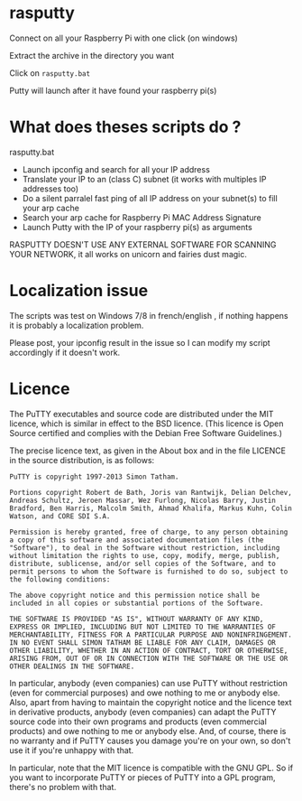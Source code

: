 rasputty
========
Connect on all your Raspberry Pi with one click (on windows)

Extract the archive in the directory you want

Click on ```rasputty.bat```

Putty will launch after it have found your raspberry pi(s)

What does theses scripts do ?
========
rasputty.bat 
* Launch ipconfig and search for all your IP address
* Translate your IP to an (class C) subnet (it works with multiples IP addresses too)
* Do a silent parralel fast ping of all IP address on your subnet(s) to fill your arp cache
* Search your arp cache for Raspberry Pi MAC Address Signature
* Launch Putty with the IP of your raspberry pi(s) as arguments

RASPUTTY DOESN'T USE ANY EXTERNAL SOFTWARE FOR SCANNING YOUR NETWORK, it all works on unicorn and fairies dust magic.

Localization issue
====
The scripts was test on Windows 7/8 in french/english , if nothing happens it is probably a localization problem.

Please post, your ipconfig result in the issue so I can modify my script accordingly if it doesn't work.


Licence
=======
The PuTTY executables and source code are distributed under the MIT licence, which is similar in effect to the BSD licence. (This licence is Open Source certified and complies with the Debian Free Software Guidelines.)

The precise licence text, as given in the About box and in the file LICENCE in the source distribution, is as follows:

    PuTTY is copyright 1997-2013 Simon Tatham.

    Portions copyright Robert de Bath, Joris van Rantwijk, Delian Delchev, Andreas Schultz, Jeroen Massar, Wez Furlong, Nicolas Barry, Justin Bradford, Ben Harris, Malcolm Smith, Ahmad Khalifa, Markus Kuhn, Colin Watson, and CORE SDI S.A.

    Permission is hereby granted, free of charge, to any person obtaining a copy of this software and associated documentation files (the "Software"), to deal in the Software without restriction, including without limitation the rights to use, copy, modify, merge, publish, distribute, sublicense, and/or sell copies of the Software, and to permit persons to whom the Software is furnished to do so, subject to the following conditions:

    The above copyright notice and this permission notice shall be included in all copies or substantial portions of the Software.

    THE SOFTWARE IS PROVIDED "AS IS", WITHOUT WARRANTY OF ANY KIND, EXPRESS OR IMPLIED, INCLUDING BUT NOT LIMITED TO THE WARRANTIES OF MERCHANTABILITY, FITNESS FOR A PARTICULAR PURPOSE AND NONINFRINGEMENT. IN NO EVENT SHALL SIMON TATHAM BE LIABLE FOR ANY CLAIM, DAMAGES OR OTHER LIABILITY, WHETHER IN AN ACTION OF CONTRACT, TORT OR OTHERWISE, ARISING FROM, OUT OF OR IN CONNECTION WITH THE SOFTWARE OR THE USE OR OTHER DEALINGS IN THE SOFTWARE. 

In particular, anybody (even companies) can use PuTTY without restriction (even for commercial purposes) and owe nothing to me or anybody else. Also, apart from having to maintain the copyright notice and the licence text in derivative products, anybody (even companies) can adapt the PuTTY source code into their own programs and products (even commercial products) and owe nothing to me or anybody else. And, of course, there is no warranty and if PuTTY causes you damage you're on your own, so don't use it if you're unhappy with that.

In particular, note that the MIT licence is compatible with the GNU GPL. So if you want to incorporate PuTTY or pieces of PuTTY into a GPL program, there's no problem with that. 
